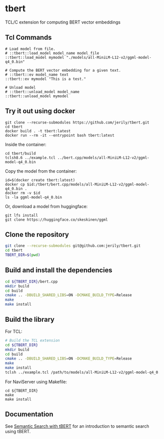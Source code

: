 # tbert

TCL/C extension for computing BERT vector embeddings

## Tcl Commands
```
# Load model from file.
# ::tbert::load_model model_name model_file
::tbert::load_model mymodel "./models/all-MiniLM-L12-v2/ggml-model-q4_0.bin"

# Compute the BERT vector embedding for a given text.
# ::tbert::ev model_name text
::tbert::ev mymodel "This is a test."

# Unload model
# ::tbert::unload_model model_name
::tbert::unload_model mymodel
```

## Try it out using docker
```
git clone --recurse-submodules https://github.com/jerily/tbert.git
cd tbert
docker build . -t tbert:latest
docker run --rm -it --entrypoint bash tbert:latest
```

Inside the container:
```
cd tbert/build
tclsh8.6 ../example.tcl ../bert.cpp/models/all-MiniLM-L12-v2/ggml-model-q4_0.bin
```

Copy the model from the container:
```
id=$(docker create tbert:latest)
docker cp $id:/tbert/bert.cpp/models/all-MiniLM-L12-v2/ggml-model-q4_0.bin .
docker rm -v $id
ls -la ggml-model-q4_0.bin
```

Or, download a model from huggingface:
```
git lfs install
git clone https://huggingface.co/skeskinen/ggml
```

## Clone the repository
```bash
git clone --recurse-submodules git@github.com:jerily/tbert.git
cd tbert
TBERT_DIR=$(pwd)
```

## Build and install the dependencies
```bash
cd ${TBERT_DIR}/bert.cpp
mkdir build
cd build
cmake .. -DBUILD_SHARED_LIBS=ON -DCMAKE_BUILD_TYPE=Release
make
make install
```

## Build the library
For TCL:
```bash
# Build the TCL extension
cd ${TBERT_DIR}
mkdir build
cd build
cmake .. -DBUILD_SHARED_LIBS=ON -DCMAKE_BUILD_TYPE=Release
make
make install
tclsh ../example.tcl /path/to/models/all-MiniLM-L12-v2/ggml-model-q4_0.bin
```

For NaviServer using Makefile:
```
cd ${TBERT_DIR}
make
make install
```

## Documentation

See [Semantic Search with tBERT](doc/semantic-search-with-tbert.md) for an introduction to semantic search using tBERT.